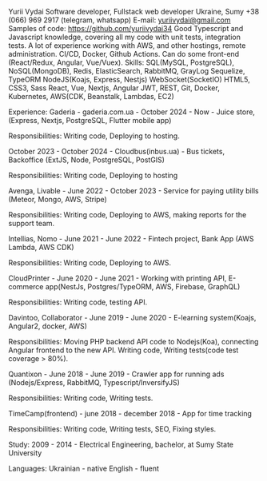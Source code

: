 Yurii Vydai
Software developer, Fullstack web developer 
Ukraine, Sumy +38 (066) 969 2917 (telegram, whatsapp)
E-mail: yuriivydai@gmail.com
Samples of code: https://github.com/yuriivydai34
Good Typescript and Javascript knowledge, covering all my code with unit tests, integration tests. A lot of experience working with AWS, and other hostings, remote administration. CI/CD, Docker, Github Actions. Can do some front-end (React/Redux, Angular, Vue/Vuex).
Skills:
SQL(MySQL, PostgreSQL), NoSQL(MongoDB), 
Redis, ElasticSearch, RabbitMQ, GrayLog
Sequelize, TypeORM
NodeJS(Koajs, Express, Nestjs)
WebSocket(SocketIO)
HTML5, CSS3, Sass
React, Vue, Nextjs, Angular
JWT, REST, Git, Docker, Kubernetes, AWS(CDK, Beanstalk, Lambdas, EC2)


Experience:
Gaderia - gaderia.com.ua - October 2024 - Now - Juice store, (Express, Nextjs, PostgreSQL, Flutter mobile app)

Responsibilities:
Writing code, Deploying to hosting.

October 2023 - October 2024 - Cloudbus(inbus.ua) - Bus tickets, Backoffice (ExtJS, Node, PostgreSQL, PostGIS)

Responsibilities:
Writing code, Deploying to hosting

Avenga, Livable - June 2022 - October 2023 - Service for paying utility bills (Meteor, Mongo, AWS, Stripe)

Responsibilities:
Writing code, Deploying to AWS, making reports for the support team.

Intellias, Nomo - June 2021 - June 2022 - Fintech project, Bank App (AWS Lambda, AWS CDK)

Responsibilities:
Writing code, Deploying to AWS.

CloudPrinter - June 2020 - June 2021 - Working with printing API, E-commerce app(NestJs, Postgres/TypeORM, AWS, Firebase, GraphQL)

Responsibilities:
Writing code, testing API.

Davintoo, Collaborator - June 2019 - June 2020 - E-learning system(Koajs, Angular2, docker, AWS)

Responsibilities:
Moving PHP backend API code to Nodejs(Koa), connecting Angular frontend to the new API.
Writing code, Writing tests(code test coverage > 80%).

Quantixon - June 2018 - June 2019 - Crawler app for running ads (Nodejs/Express, RabbitMQ, Typescript/InversifyJS)

Responsibilities:
Writing code, Writing tests.

TimeCamp(frontend) - june 2018 - december 2018 - App for time tracking

Responsibilities:
Writing code, Writing tests, SEO, Fixing styles.


Study:
2009 - 2014 - Electrical Engineering, bachelor, at Sumy State University


Languages:
Ukrainian - native
English - fluent

